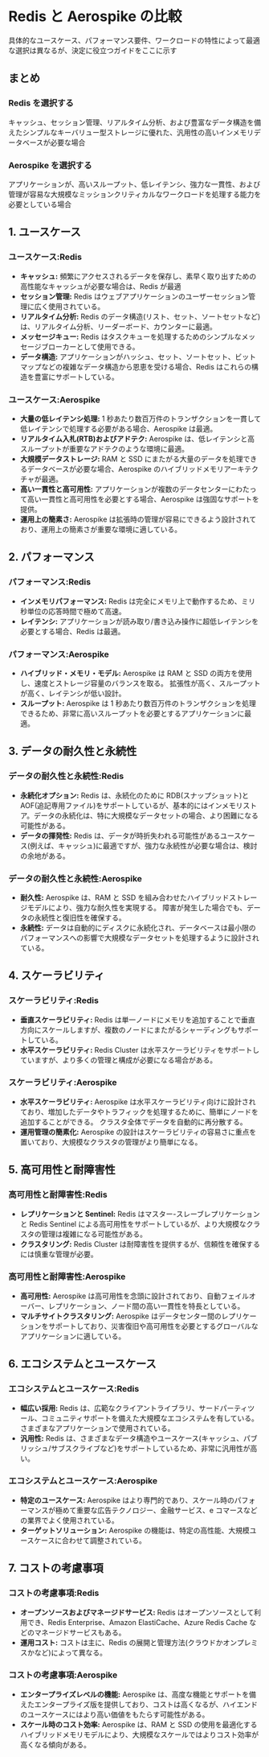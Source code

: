 # Redis と Aerospike の比較

具体的なユースケース、パフォーマンス要件、ワークロードの特性によって最適な選択は異なるが、決定に役立つガイドをここに示す

## まとめ

### Redis を選択する

キャッシュ、セッション管理、リアルタイム分析、および豊富なデータ構造を備えたシンプルなキーバリュー型ストレージに優れた、汎用性の高いインメモリデータベースが必要な場合

### Aerospike を選択する

アプリケーションが、高いスループット、低レイテンシ、強力な一貫性、および管理が容易な大規模なミッションクリティカルなワークロードを処理する能力を必要としている場合

## 1. ユースケース

### ユースケース:Redis

- **キャッシュ:** 頻繁にアクセスされるデータを保存し、素早く取り出すための高性能なキャッシュが必要な場合は、Redis が最適
- **セッション管理:** Redis はウェブアプリケーションのユーザーセッション管理に広く使用されている。
- **リアルタイム分析:** Redis のデータ構造(リスト、セット、ソートセットなど)は、リアルタイム分析、リーダーボード、カウンターに最適。
- **メッセージキュー:** Redis はタスクキューを処理するためのシンプルなメッセージブローカーとして使用できる。
- **データ構造:** アプリケーションがハッシュ、セット、ソートセット、ビットマップなどの複雑なデータ構造から恩恵を受ける場合、Redis はこれらの構造を豊富にサポートしている。

### ユースケース:Aerospike

- **大量の低レイテンシ処理:** 1 秒あたり数百万件のトランザクションを一貫して低レイテンシで処理する必要がある場合、Aerospike は最適。
- **リアルタイム入札(RTB)およびアドテク:** Aerospike は、低レイテンシと高スループットが重要なアドテクのような環境に最適。
- **大規模データストレージ:** RAM と SSD にまたがる大量のデータを処理できるデータベースが必要な場合、Aerospike のハイブリッドメモリアーキテクチャが最適。
- **高い一貫性と高可用性:** アプリケーションが複数のデータセンターにわたって高い一貫性と高可用性を必要とする場合、Aerospike は強固なサポートを提供。
- **運用上の簡素さ:** Aerospike は拡張時の管理が容易にできるよう設計されており、運用上の簡素さが重要な環境に適している。

## 2. パフォーマンス

### パフォーマンス:Redis

- **インメモリパフォーマンス:** Redis は完全にメモリ上で動作するため、ミリ秒単位の応答時間で極めて高速。
- **レイテンシ:** アプリケーションが読み取り/書き込み操作に超低レイテンシを必要とする場合、Redis は最適。

### パフォーマンス:Aerospike

- **ハイブリッド・メモリ・モデル:** Aerospike は RAM と SSD の両方を使用し、速度とストレージ容量のバランスを取る。 拡張性が高く、スループットが高く、レイテンシが低い設計。
- **スループット:** Aerospike は 1 秒あたり数百万件のトランザクションを処理できるため、非常に高いスループットを必要とするアプリケーションに最適。

## 3. データの耐久性と永続性

### データの耐久性と永続性:Redis

- **永続化オプション:** Redis は、永続化のために RDB(スナップショット)と AOF(追記専用ファイル)をサポートしているが、基本的にはインメモリストア。データの永続化は、特に大規模なデータセットの場合、より困難になる可能性がある。
- **データの揮発性:** Redis は、データが時折失われる可能性があるユースケース(例えば、キャッシュ)に最適ですが、強力な永続性が必要な場合は、検討の余地がある。

### データの耐久性と永続性:Aerospike

- **耐久性:** Aerospike は、RAM と SSD を組み合わせたハイブリッドストレージモデルにより、強力な耐久性を実現する。 障害が発生した場合でも、データの永続性と復旧性を確保する。
- **永続性:** データは自動的にディスクに永続化され、データベースは最小限のパフォーマンスへの影響で大規模なデータセットを処理するように設計されている。

## 4. スケーラビリティ

### スケーラビリティ:Redis

- **垂直スケーラビリティ:** Redis は単一ノードにメモリを追加することで垂直方向にスケールしますが、複数のノードにまたがるシャーディングもサポートしている。
- **水平スケーラビリティ:** Redis Cluster は水平スケーラビリティをサポートしていますが、より多くの管理と構成が必要になる場合がある。

### スケーラビリティ:Aerospike

- **水平スケーラビリティ:** Aerospike は水平スケーラビリティ向けに設計されており、増加したデータやトラフィックを処理するために、簡単にノードを追加することができる。 クラスタ全体でデータを自動的に再分散する。
- **運用管理の簡素化:** Aerospike の設計はスケーラビリティの容易さに重点を置いており、大規模なクラスタの管理がより簡単になる。

## 5. 高可用性と耐障害性

### 高可用性と耐障害性:Redis

- **レプリケーションと Sentinel:** Redis はマスター-スレーブレプリケーションと Redis Sentinel による高可用性をサポートしているが、より大規模なクラスタの管理は複雑になる可能性がある。
- **クラスタリング:** Redis Cluster は耐障害性を提供するが、信頼性を確保するには慎重な管理が必要。

### 高可用性と耐障害性:Aerospike

- **高可用性:** Aerospike は高可用性を念頭に設計されており、自動フェイルオーバー、レプリケーション、ノード間の高い一貫性を特長としている。
- **マルチサイトクラスタリング:** Aerospike はデータセンター間のレプリケーションをサポートしており、災害復旧や高可用性を必要とするグローバルなアプリケーションに適している。

## 6. エコシステムとユースケース

### エコシステムとユースケース:Redis

- **幅広い採用:** Redis は、広範なクライアントライブラリ、サードパーティツール、コミュニティサポートを備えた大規模なエコシステムを有している。 さまざまなアプリケーションで使用されている。
- **汎用性:** Redis は、さまざまなデータ構造やユースケース(キャッシュ、パブリッシュ/サブスクライブなど)をサポートしているため、非常に汎用性が高い。

### エコシステムとユースケース:Aerospike

- **特定のユースケース:** Aerospike はより専門的であり、スケール時のパフォーマンスが極めて重要な広告テクノロジー、金融サービス、e コマースなどの業界でよく使用されている。
- **ターゲットソリューション:** Aerospike の機能は、特定の高性能、大規模ユースケースに合わせて調整されている。

## 7. コストの考慮事項

### コストの考慮事項:Redis

- **オープンソースおよびマネージドサービス:** Redis はオープンソースとして利用でき、Redis Enterprise、Amazon ElastiCache、Azure Redis Cache などのマネージドサービスもある。
- **運用コスト:** コストは主に、Redis の展開と管理方法(クラウドかオンプレミスかなど)によって異なる。

### コストの考慮事項:Aerospike

- **エンタープライズレベルの機能:** Aerospike は、高度な機能とサポートを備えたエンタープライズ版を提供しており、コストは高くなるが、ハイエンドのユースケースにはより高い価値をもたらす可能性がある。
- **スケール時のコスト効率:** Aerospike は、RAM と SSD の使用を最適化するハイブリッドメモリモデルにより、大規模なスケールではよりコスト効率が高くなる傾向がある。
